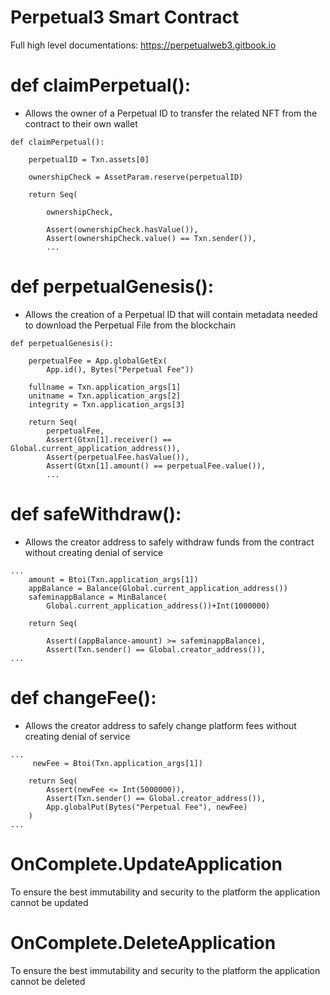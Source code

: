 # Perpetual3 Smart Contract

Full high level documentations: https://perpetualweb3.gitbook.io

# def claimPerpetual():
- Allows the owner of a Perpetual ID to transfer the related NFT from the contract to their own wallet
```
def claimPerpetual():

    perpetualID = Txn.assets[0]

    ownershipCheck = AssetParam.reserve(perpetualID)

    return Seq(

        ownershipCheck,

        Assert(ownershipCheck.hasValue()),
        Assert(ownershipCheck.value() == Txn.sender()),
        ...
```

# def perpetualGenesis():
- Allows the creation of a Perpetual ID that will contain metadata needed to download the Perpetual File from the blockchain

```
def perpetualGenesis():

    perpetualFee = App.globalGetEx(
        App.id(), Bytes("Perpetual Fee"))

    fullname = Txn.application_args[1]
    unitname = Txn.application_args[2]
    integrity = Txn.application_args[3]

    return Seq(
        perpetualFee,
        Assert(Gtxn[1].receiver() == Global.current_application_address()),
        Assert(perpetualFee.hasValue()),
        Assert(Gtxn[1].amount() == perpetualFee.value()),
        ...
```

# def safeWithdraw():
- Allows the creator address to safely withdraw funds from the contract without creating denial of service
```
...
    amount = Btoi(Txn.application_args[1])
    appBalance = Balance(Global.current_application_address())
    safeminappBalance = MinBalance(
        Global.current_application_address())+Int(1000000)

    return Seq(

        Assert((appBalance-amount) >= safeminappBalance),
        Assert(Txn.sender() == Global.creator_address()),
...
```

# def changeFee():
- Allows the creator address to safely change platform fees without creating denial of service
```
...
     newFee = Btoi(Txn.application_args[1])

    return Seq(
        Assert(newFee <= Int(5000000)),
        Assert(Txn.sender() == Global.creator_address()),
        App.globalPut(Bytes("Perpetual Fee"), newFee)
    )
...
```

# OnComplete.UpdateApplication
To ensure the best immutability and security to the platform the application cannot be updated

# OnComplete.DeleteApplication
To ensure the best immutability and security to the platform the application cannot be deleted
       

